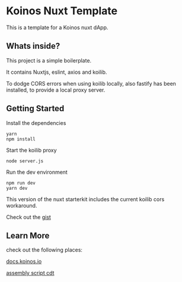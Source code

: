 # Koinos Nuxt Template

This is a template for a Koinos nuxt dApp.

## Whats inside?
This project is a simple boilerplate. 

It contains Nuxtjs, eslint, axios and koilib. 

To dodge CORS errors when using koilib locally, also fastify has been installed, to provide a local proxy server.


## Getting Started
Install the dependencies
```
yarn 
npm install
```
Start the koilib proxy 
```
node server.js
````
Run the dev environment
``` 
npm run dev
yarn dev
```

This version of the nuxt starterkit includes the current koilib cors workaround.

Check out the [gist](https://github.com/joticajulian/kondor/blob/main/server.js)

## Learn More

check out the following places:

[docs.koinos.io](https://docs.koinos.io)

[assembly script cdt](https://github.com/roaminroe/koinos-cdt-as)